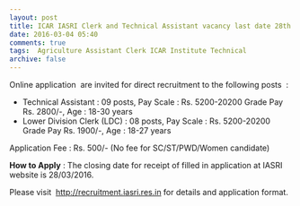 ```yaml
---
layout: post
title: ICAR IASRI Clerk and Technical Assistant vacancy last date 28th March-2016   
date: 2016-03-04 05:40
comments: true
tags:  Agriculture Assistant Clerk ICAR Institute Technical 
archive: false
---
```

Online application  are invited for direct recruitment to the following posts  :

- Technical Assistant : 09 posts, Pay Scale : Rs. 5200-20200 Grade Pay Rs. 2800/-, Age : 18-30 years
- Lower Division Clerk (LDC) : 08 posts, Pay Scale : Rs. 5200-20200 Grade Pay Rs. 1900/-, Age : 18-27 years

Application Fee : Rs. 500/- (No fee for SC/ST/PWD/Women candidate)

**How to Apply** : The closing date for receipt of filled in application at IASRI website is 28/03/2016. 

Please visit  <http://recruitment.iasri.res.in> for details and application format. 



